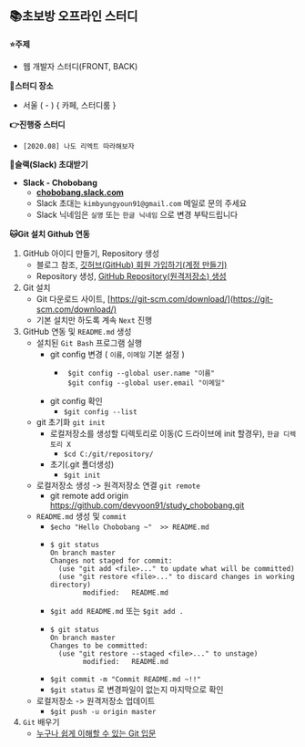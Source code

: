 **📚초보방 오프라인 스터디**
--

**⭐️주제**
- 웹 개발자 스터디(FRONT, BACK)

**🏫스터디 장소**
- 서울 ( - ) { 카페, 스터디룸 }

**👉진행중 스터디**
- `[2020.08] 나도 리엑트 따라해보자`

**📢슬랙(Slack) 초대받기**
- **Slack - Chobobang**
  - **[chobobang.slack.com](https://chobobang.slack.com/)**
  - Slack 초대는 `kimbyungyoun91@gmail.com` 메일로 문의 주세요 
  - Slack 닉네임은 `실명` 또는 `한글 닉네임` 으로 변경 부탁드립니다 

**🐱Git 설치 Github 연동** 
1. GitHub 아이디 만들기, Repository 생성   
   - 블로그 참조, [깃허브(GitHub) 회원 가입하기(계정 만들기)](https://goddaehee.tistory.com/218) 
   - Repository 생성, [GitHub Repository(원격저장소) 생성](https://goddaehee.tistory.com/221)         
2. Git 설치   
   - Git 다운로드 사이트, [https://git-scm.com/download/](https://git-scm.com/download/)   
   - 기본 설치만 하도록 계속 `Next` 진행   
3. GitHub 연동 및 `README.md` 생성
   - 설치된 `Git Bash` 프로그램 실행    
      - git config 변경 ( `이름`, `이메일` 기본 설정 )   
        - ```
           $git config --global user.name "이름"   
           $git config --global user.email "이메일"   
          ```
      - git config 확인 
        - ```$git config --list``` 
   - git 초기화 `git init`
      - 로컬저장소를 생성할 디렉토리로 이동(C 드라이브에 init 할경우), `한글 디렉토리 X`
        - `$cd C:/git/repository/`
      - 초기(.git 폴더생성)
        - `$git init`
   - 로컬저장소 생성 -> 원격저장소 연결 `git remote`
      - git remote add origin https://github.com/devyoon91/study_chobobang.git
   - `README.md` 생성 및 `commit` 
      - `$echo "Hello Chobobang ~"  >> README.md`
      - ```
        $ git status
        On branch master
        Changes not staged for commit:
          (use "git add <file>..." to update what will be committed)
          (use "git restore <file>..." to discard changes in working directory)
                modified:   README.md
        ```
      - `$git add README.md` 또는 `$git add .`
      - ```
        $ git status
        On branch master
        Changes to be committed:
          (use "git restore --staged <file>..." to unstage)
                modified:   README.md
        ```
      - `$git commit -m "Commit README.md ~!!"`
      - `$git status` 로 변경파일이 없는지 마지막으로 확인
   - 로컬저장소 -> 원격저장소 업데이트 
      - `$git push -u origin master`
4. `Git` 배우기
    - [누구나 쉽게 이해할 수 있는 Git 입문](https://backlog.com/git-tutorial/kr/) 
